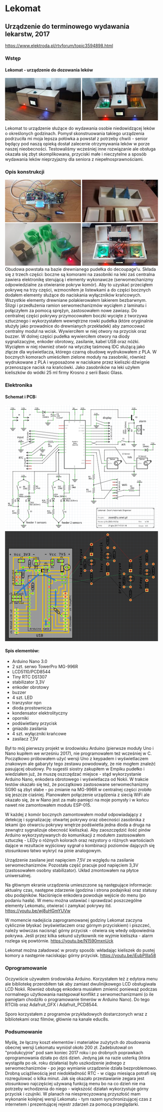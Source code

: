# Lekomat
## Urządzenie do terminowego wydawania lekarstw, 2017

https://www.elektroda.pl/rtvforum/topic3594898.html

### Wstęp
#### Lekomat - urządzenie do dozowania leków
![Opis1](https://raw.githubusercontent.com/z-niedzwiedz/Lekomat/master/pictures/opis1.jpg)
![Opis2](https://raw.githubusercontent.com/z-niedzwiedz/Lekomat/master/pictures/opis2.jpg)

Lekomat to urządzenie służące do wydawania osobie niedowidzącej leków o określonych godzinach.
Pomysł skonstruowania takiego urządzenia podrzuciła mi moja lepsza połówka a powstał z potrzeby chwili - senior będący pod naszą opieką dostał zalecenie otrzymywania leków w porze naszej nieobecności.
Testowaliśmy wcześniej inne rozwiązanie ale obsługa okazała się zbyt skomplikowana, przyciski małe i nieczytelne a sposób wydawania leków nieprzyjazny dla seniora z niepełnosprawnościami.

### Opis konstrukcji
![Opis3](https://raw.githubusercontent.com/z-niedzwiedz/Lekomat/master/pictures/opis3.jpg)
![Opis4](https://raw.githubusercontent.com/z-niedzwiedz/Lekomat/master/pictures/opis4.jpg)
![Opis5](https://raw.githubusercontent.com/z-niedzwiedz/Lekomat/master/pictures/opis5.jpg)
![Opis6](https://raw.githubusercontent.com/z-niedzwiedz/Lekomat/master/pictures/opis6.jpg)
Obudowa powstała na bazie drewnianego pudełka do decoupage'u. Składa się z trzech części: boczne są komorami na zasobniki na leki zaś centralna zawiera elektronikę sterującą i elementy wykonawcze (serwomechanizmy odpowiedzialne za otwieranie pokryw komór). Aby to uzyskać przeciąłem pokrywę na trzy części, wzmocniłem je listewkami a do części bocznych dodałem elementy służące do naciskania wyłączników krańcowych. Wszystkie elementy drewniane polakierowałem lakierem bezbarwnym. Ślizgi i przedłużenia ramion serwomechanizmów wyciąłem z laminatu i połączyłem za pomocą sprężyn, zastosowałem nowe zawiasy. Do centralnej części pokrywy przymocowałem boczki wycięte z tworzywa sztucznego i wykorzystałem wewnętrzne rowki pudełka (które oryginalnie służyły jako prowadnice do drewnianych przekładek) aby zamocować centralny moduł na wcisk. Wywierciłem w niej otwory na przycisk oraz buzzer. W dolnej części pudełka wywierciłem otwory na diody sygnalizacyjne, enkoder obrotowy, zasilanie, kabel USB oraz nóżki. Wyciąłem w niej również otwór na wtyczkę taśmową IDC służącą jako złącze dla wyświetlacza, którego czarną obudowę wydrukowałem z PLA. W bocznych komorach umieściłem zielone moduły na zasobniki, również wydrukowane z PLA i wyposażone w naciskane przez kieliszki dźwignie przenoszące nacisk na krańcówki. Jako zasobników na leki użyłem kieliszków do wódki 25 ml firmy Krosno z serii Basic Glass.

### Elektronika
#### Schemat i PCB:
![Schemat](https://raw.githubusercontent.com/z-niedzwiedz/Lekomat/master/Lekomat%20-%20schemat.PNG)
![Płytka](https://raw.githubusercontent.com/z-niedzwiedz/Lekomat/master/Lekomat%20-%20płytka.PNG)

#### Spis elementów:
- Arduino Nano 3.0
- 2 szt. serwo TowerPro MG-996R
- LCD5110/PCD8544
- Tiny RTC DS1307
- stabilizator 3,3V
- enkoder obrotowy
- buzzer
- 4 szt. LED
- tranzystor npn
- dioda prostownicza
- kondensator elektrolityczny
- oporniki
- podświetlany przycisk
- gniazdo zasilania
- 4 szt. wyłączniki krańcowe
- zasilacz 7,5V

Był to mój pierwszy projekt w środowisku Arduino (pierwsze moduły Uno i Nano kupiłem we wrześniu 2017), nie programowałem też wcześniej w C. Początkowo próbowałem użyć wersji Uno z keypadem i wyświetlaczem znakowym ale gabaryty tego zestawu powodowały, że nie mogłem znaleźć pasującej obudowy. Po sugestii siostry zakupiłem w Empiku pudełko i wiedziałem już, że muszę oszczędzać miejsce - stąd wykorzystanie Arduino Nano, enkodera obrotowego i wyświetlacza od Nokii. W trakcie testów okazało się też, że początkowo zastosowane serwomechanizmy SG90 są zbyt słabe - po zmianie na MG-996R w centralnej części zrobiło się jeszcze ciaśniej. Planowałem połączenie urządzenia z siecią WiFi ale okazało się, że w Nano jest za mało pamięci na moje pomysły i w końcu nawet nie zamontowałem modułu ESP-015.

W każdej z komór bocznych zamontowałem moduł odpowiadający z detekcję i sygnalizację: otwartej pokrywy oraz obecności zasobnika z lekami (po otwarciu pokrywy wnętrze podświetla jedna dioda a druga na zewnątrz sygnalizuje obecność kieliszka). Aby zaoszczędzić ilość pinów Arduino wykorzystywanych do komunikacji z modułem zastosowałem sztuczkę - LEDy o różnych kolorach oraz rezystory o różnych wartościach dające w rezultacie wyjściowy sygnał o kombinacji poziomów dających się stosunkowo łatwo wykryć na pinie analogowym.

Urządzenie zasilane jest napięciem 7,5V ze względu na zasilanie serwomechanizmów. Pozostała część pracuje pod napięciem 3,3V (zastosowałem osobny stabilizator). Układ zmontowałem na płytce uniwersalnej.

Na głównym ekranie urządzenia umieszczone są następujące informacje: aktualny czas, następne zdarzenie (godzina i strona podajnika) oraz statusy obu podajników. Naciśnięcie enkodera powoduje wejście do menu (po podaniu hasła). W menu można ustawiać i sprawdzać poszczególne elementy Lekomatu, otwierać i zamykać pokrywy itd. https://youtu.be/wj8uHGmYUVw

W momencie nadejścia zaprogramowanej godziny Lekomat zaczyna cyklicznie błyskać (wyświetlaczem oraz górnym przyciskiem) i piszczeć, należy wówczas nacisnąć górny przycisk - otwiera się wtedy odpowiednia pokrywa. Jeśli przez kilka sekund użytkownik nie wyjmie kieliszka - alarm rozlega się powtórnie. https://youtu.be/N1590mxnUck

Lekomat można załadować w prosty sposób: wkładając kieliszek do pustej komory a następnie naciskając górny przycisk. https://youtu.be/iEubPIlIa58

### Oprogramowanie
Oczywiście używałem środowiska Arduino. Korzystałem też z edytora menu ale bibliotekę przerobiłem tak aby zamiast dwulinijkowego LCD obsługiwała LCD Nokii. Również obsługę enkodera musiałem zmienić ponieważ podczas normalnego użytkowania następował konflikt z serwomechanizmami (o ile pamiętam chodziło o programowanie timerów w Arduino Nano). Do tego RTClib oraz Adafruit_GFX i Adafruit_PCD8544.

Sporo korzystałem z programów przykładowych dostarczonych wraz z bibliotekami oraz filmów, głównie na kanale educ8s.

### Podsumowanie
Myślę, że łączny koszt elementów i materiałów zużytych do zbudowania obecnej wersji Lekomatu wyniósł około 200 zł. Zadebiutował on "produkcyjnie" pod sam koniec 2017 roku i po drobnych poprawkach oprogramowania działa po dziś dzień. Jedyną jak na razie usterką (która wystąpiła po ok. roku działania) było uszkodzenie jednego z serwomechanizmów - po jego wymianie urządzenie działa bezproblemowo. Drobną uciążliwością jest niedokładność RTC - w ciągu miesiąca potrafi się rozregulować o kilka minut. Jak się okazało przestawianie zegara jest stosunkowo najczęściej używaną funkcją menu bo na co dzień nie ma potrzeby wchodzenia do niego - większość działań wykorzystuje górny przycisk i czujniki. W planach na niesprecyzowaną przyszłość mam wykonanie kolejnej wersji Lekomatu - tym razem synchronizującej czas z internetem i prezentującej rejestr zdarzeń za pomocą przeglądarki.
